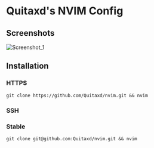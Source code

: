 # Quitaxd's NVIM Config

## Screenshots
![Screenshot_1](https://i.hizliresim.com/fvqh8od.jpg)

## Installation

### HTTPS
```
git clone https://github.com/Quitaxd/nvim.git && nvim
```

### SSH
### Stable
```
git clone git@github.com:Quitaxd/nvim.git && nvim
```

